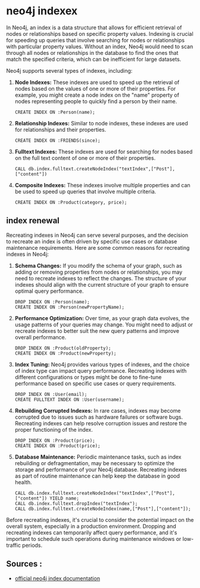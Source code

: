 # neo4j indexex

In Neo4j, an index is a data structure that allows for efficient retrieval of nodes or relationships based on specific property values. Indexing is crucial for speeding up queries that involve searching for nodes or relationships with particular property values. Without an index, Neo4j would need to scan through all nodes or relationships in the database to find the ones that match the specified criteria, which can be inefficient for large datasets.

Neo4j supports several types of indexes, including:

1. **Node Indexes:** These indexes are used to speed up the retrieval of nodes based on the values of one or more of their properties. For example, you might create a node index on the "name" property of nodes representing people to quickly find a person by their name.

   ```cypher
   CREATE INDEX ON :Person(name);
   ```

2. **Relationship Indexes:** Similar to node indexes, these indexes are used for relationships and their properties.

   ```cypher
   CREATE INDEX ON :FRIENDS(since);
   ```

3. **Fulltext Indexes:** These indexes are used for searching for nodes based on the full text content of one or more of their properties.

   ```cypher
   CALL db.index.fulltext.createNodeIndex("textIndex",["Post"],["content"])
   ```

4. **Composite Indexes:** These indexes involve multiple properties and can be used to speed up queries that involve multiple criteria.

   ```cypher
   CREATE INDEX ON :Product(category, price);
   ```


## index renewal

Recreating indexes in Neo4j can serve several purposes, and the decision to recreate an index is often driven by specific use cases or database maintenance requirements. Here are some common reasons for recreating indexes in Neo4j:

1. **Schema Changes:** If you modify the schema of your graph, such as adding or removing properties from nodes or relationships, you may need to recreate indexes to reflect the changes. The structure of your indexes should align with the current structure of your graph to ensure optimal query performance.

   ```cypher
   DROP INDEX ON :Person(name);
   CREATE INDEX ON :Person(newPropertyName);
   ```

2. **Performance Optimization:** Over time, as your graph data evolves, the usage patterns of your queries may change. You might need to adjust or recreate indexes to better suit the new query patterns and improve overall performance.

   ```cypher
   DROP INDEX ON :Product(oldProperty);
   CREATE INDEX ON :Product(newProperty);
   ```

3. **Index Tuning:** Neo4j provides various types of indexes, and the choice of index type can impact query performance. Recreating indexes with different configurations or types might be done to fine-tune performance based on specific use cases or query requirements.

   ```cypher
   DROP INDEX ON :User(email);
   CREATE FULLTEXT INDEX ON :User(username);
   ```

4. **Rebuilding Corrupted Indexes:** In rare cases, indexes may become corrupted due to issues such as hardware failures or software bugs. Recreating indexes can help resolve corruption issues and restore the proper functioning of the index.

   ```cypher
   DROP INDEX ON :Product(price);
   CREATE INDEX ON :Product(price);
   ```

5. **Database Maintenance:** Periodic maintenance tasks, such as index rebuilding or defragmentation, may be necessary to optimize the storage and performance of your Neo4j database. Recreating indexes as part of routine maintenance can help keep the database in good health.

   ```cypher
   CALL db.index.fulltext.createNodeIndex("textIndex",["Post"],["content"]) YIELD name;
   CALL db.index.fulltext.dropIndex("textIndex");
   CALL db.index.fulltext.createNodeIndex(name,["Post"],["content"]);
   ```

Before recreating indexes, it's crucial to consider the potential impact on the overall system, especially in a production environment. Dropping and recreating indexes can temporarily affect query performance, and it's important to schedule such operations during maintenance windows or low-traffic periods.

## Sources :

- [official neo4j index documentation](https://neo4j.com/docs/cypher-manual/current/indexes/)
